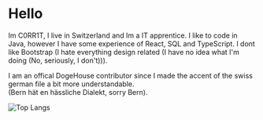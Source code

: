 # Hello
Im C0RR1T, I live in Switzerland and Im a IT apprentice. I like to code in Java, however I have some experience of React, SQL and TypeScript. I dont like Bootstrap (I hate everything design related (I have no idea what I'm doing (No, seriously, I don't))).

I am an offical DogeHouse contributor since I made the accent of the swiss german file a bit more understandable.  
(Bern hät en hässliche Dialekt, sorry Bern).
  
![Top Langs](https://github-readme-stats.vercel.app/api/top-langs/?username=C0RR1T&theme=tokyonight)
